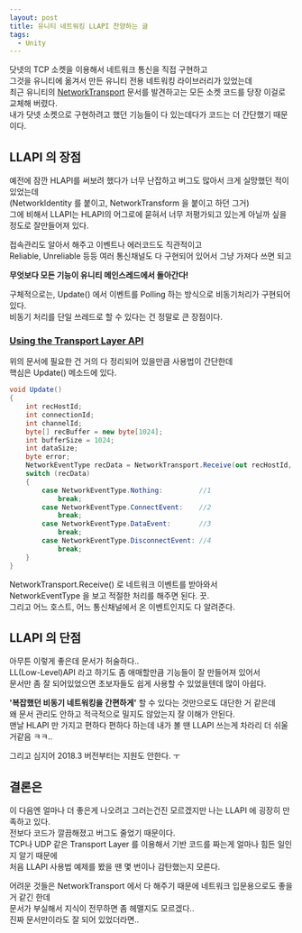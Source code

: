 ```yaml
---
layout: post
title: 유니티 네트워킹 LLAPI 찬양하는 글
tags:
  - Unity
---
```


닷넷의 TCP 소켓을 이용해서 네트워크 통신을 직접 구현하고  
그것을 유니티에 옮겨서 만든 유니티 전용 네트워킹 라이브러리가 있었는데  
최근 유니티의 [NetworkTransport](https://docs.unity3d.com/2018.2/Documentation/ScriptReference/Networking.NetworkTransport.html) 문서를 발견하고는   모든 소켓 코드를 당장 이걸로 교체해 버렸다.  
내가 닷넷 소켓으로 구현하려고 했던 기능들이 다 있는데다가 코드는 더 간단했기 때문이다.

## LLAPI 의 장점
예전에 잠깐 HLAPI를 써보려 했다가 너무 난잡하고 버그도 많아서 크게 실망했던 적이 있었는데  
(NetworkIdentity 를 붙이고, NetworkTransform 을 붙이고 하던 그거)    
그에 비해서 LLAPI는 HLAPI의 어그로에 묻혀서 너무 저평가되고 있는게 아닐까 싶을정도로 잘만들어져 있다.  

접속관리도 알아서 해주고 이벤트나 에러코드도 직관적이고  
Reliable, Unreliable 등등 여러 통신채널도 다 구현되어 있어서 그냥 가져다 쓰면 되고  

**무엇보다 모든 기능이 유니티 메인스레드에서 돌아간다!**  

구체적으로는, Update() 에서 이벤트를 Polling 하는 방식으로 비동기처리가 구현되어 있다.  
비동기 처리를 단일 쓰레드로 할 수 있다는 건 정말로 큰 장점이다.  

### [Using the Transport Layer API](http://stalhandske.dk/UnityDocs/Manual/UNetUsingTransport.html)  

위의 문서에 필요한 건 거의 다 정리되어 있을만큼 사용법이 간단한데  
핵심은 Update() 메소드에 있다.

```csharp
void Update()
{
    int recHostId; 
    int connectionId; 
    int channelId; 
    byte[] recBuffer = new byte[1024]; 
    int bufferSize = 1024;
    int dataSize;
    byte error;
    NetworkEventType recData = NetworkTransport.Receive(out recHostId, out connectionId, out channelId, recBuffer, bufferSize, out dataSize, out error);
    switch (recData)
    {
        case NetworkEventType.Nothing:         //1
            break;
        case NetworkEventType.ConnectEvent:    //2
            break;
        case NetworkEventType.DataEvent:       //3
            break;
        case NetworkEventType.DisconnectEvent: //4
            break;
    }
}
```

NetworkTransport.Receive() 로 네트워크 이벤트를 받아와서  
NetworkEventType 을 보고 적절한 처리를 해주면 된다. 끗.  
그리고 어느 호스트, 어느 통신채널에서 온 이벤트인지도 다 알려준다.  

## LLAPI 의 단점
아무튼 이렇게 좋은데 문서가 허술하다..  
LL(Low-Level)API 라고 하기도 좀 애매할만큼 기능들이 잘 만들어져 있어서  
문서만 좀 잘 되어있었으면 초보자들도 쉽게 사용할 수 있었을텐데 많이 아쉽다.

**'복잡했던 비동기 네트워킹을 간편하게'** 할 수 있다는 것만으로도 대단한 거 같은데  
왜 문서 관리도 안하고 적극적으로 밀지도 않았는지 잘 이해가 안된다.  
맨날 HLAPI 만 가지고 편하다 편하다 하는데 내가 볼 땐 LLAPI 쓰는게 차라리 더 쉬울거같음 ㅋㅋ..  

그리고 심지어 2018.3 버전부터는 지원도 안한다. ㅜ  

## 결론은
이 다음엔 얼마나 더 좋은게 나오려고 그러는건진 모르겠지만 나는 LLAPI 에 굉장히 만족하고 있다.  
전보다 코드가 깔끔해졌고 버그도 줄었기 때문이다.  
TCP나 UDP 같은 Transport Layer 를 이용해서 기반 코드를 짜는게 얼마나 힘든 일인지 알기 때문에  
처음 LLAPI 사용법 예제를 봤을 땐 몇 번이나 감탄했는지 모른다.  

어려운 것들은 NetworkTransport 에서 다 해주기 때문에 네트워크 입문용으로도 좋을 거 같긴 한데  
문서가 부실해서 지식이 전무하면 좀 헤맬지도 모르겠다..  
진짜 문서만이라도 잘 되어 있었더라면..